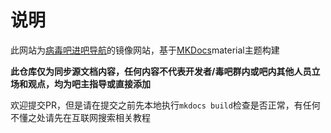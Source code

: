 # 说明
此网站为[病毒吧进吧导航](https://docs.qq.com/doc/DTHZzdVlRVnFsZnNT)的镜像网站，基于[MKDocs](https://www.mkdocs.org/)material主题构建

**此仓库仅为同步源文档内容，任何内容不代表开发者/毒吧群内或吧内其他人员立场和观点，均为吧主指导或直接添加**

欢迎提交PR，但是请在提交之前先本地执行`mkdocs build`检查是否正常，有任何不懂之处请先在互联网搜索相关教程